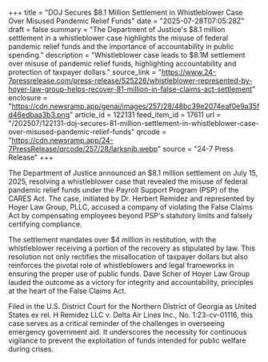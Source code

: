 +++
title = "DOJ Secures $8.1 Million Settlement in Whistleblower Case Over Misused Pandemic Relief Funds"
date = "2025-07-28T07:05:28Z"
draft = false
summary = "The Department of Justice's $8.1 million settlement in a whistleblower case highlights the misuse of federal pandemic relief funds and the importance of accountability in public spending."
description = "Whistleblower case leads to $8.1M settlement over misuse of pandemic relief funds, highlighting accountability and protection of taxpayer dollars."
source_link = "https://www.24-7pressrelease.com/press-release/525226/whistleblower-represented-by-hoyer-law-group-helps-recover-81-million-in-false-claims-act-settlement"
enclosure = "https://cdn.newsramp.app/genai/images/257/28/48bc39e2074eaf0e9a35fd46edbaa3b3.png"
article_id = 122131
feed_item_id = 17611
url = "/202507/122131-doj-secures-81-million-settlement-in-whistleblower-case-over-misused-pandemic-relief-funds"
qrcode = "https://cdn.newsramp.app/24-7PressRelease/qrcode/257/28/larksnjb.webp"
source = "24-7 Press Release"
+++

<p>The Department of Justice announced an $8.1 million settlement on July 15, 2025, resolving a whistleblower case that revealed the misuse of federal pandemic relief funds under the Payroll Support Program (PSP) of the CARES Act. The case, initiated by Dr. Herbert Remidez and represented by Hoyer Law Group, PLLC, accused a company of violating the False Claims Act by compensating employees beyond PSP's statutory limits and falsely certifying compliance.</p><p>The settlement mandates over $4 million in restitution, with the whistleblower receiving a portion of the recovery as stipulated by law. This resolution not only rectifies the misallocation of taxpayer dollars but also reinforces the pivotal role of whistleblowers and legal frameworks in ensuring the proper use of public funds. Dave Scher of Hoyer Law Group lauded the outcome as a victory for integrity and accountability, principles at the heart of the False Claims Act.</p><p>Filed in the U.S. District Court for the Northern District of Georgia as United States ex rel. H Remidez LLC v. Delta Air Lines Inc., No. 1:23-cv-01116, this case serves as a critical reminder of the challenges in overseeing emergency government aid. It underscores the necessity for continuous vigilance to prevent the exploitation of funds intended for public welfare during crises.</p>